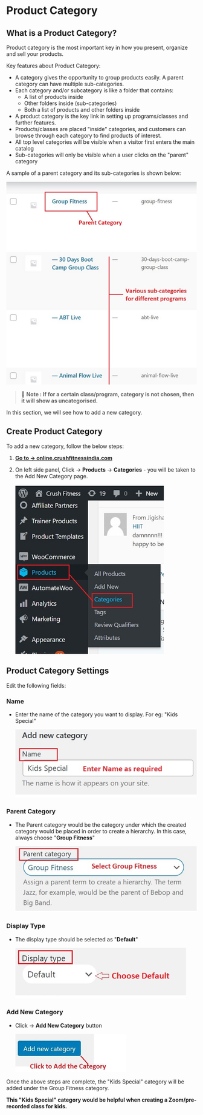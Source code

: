 #   **Product Category**

##  **What is a Product Category?**

Product category is the most important key in how you present, organize and sell your products.

Key features about Product Category:

-   A category gives the opportunity to group products easily. A parent category can have multiple sub-categories.
-   Each category and/or subcategory is like a folder that contains:
    -   A list of products inside
    -   Other folders inside (sub-categories)
    -   Both a list of products and other folders inside
-   A product category is the key link in setting up programs/classes and further features.
-   Products/classes are placed "inside" categories, and customers can browse through each category to find products of interest.
-   All top level categories will be visible when a visitor first enters the main catalog
-   Sub-categories will only be visible when a user clicks on the "parent" category

A sample of a parent category and its sub-categories is shown below:

![sample categories](images\Product-Category\samplecategories.jpg)

>   :memo: **Note : If for a certain class/program, category is not chosen, then it will show as uncategorised.**


In this section, we will see how to add a new category.

##  **Create Product Category**

To add a new category, follow the below steps:

1.  <a href="https://online.crushfitnessindia.com/wp-admin" target="_blank">**Go to -> online.crushfitnessindia.com**</a> 
2.  On left side panel, Click -> **Products** -> **Categories** - you will be taken to the Add New Category page.

    ![dashboard](images\Product-Category\dashboard.jpg)


##  **Product Category Settings**

Edit the following fields:

### **Name**

-   Enter the name of the category you want to display. For eg: "Kids Special" 

    ![Name](images\Product-Category\name.jpg)

### **Parent Category**

-   The Parent category would be the category under which the created category would be placed in order to create a hierarchy. In this case, always choose "**Group Fitness**"

    ![parent cat](images\Product-Category\parentcat.jpg)

### **Display Type**

-   The display type should be selected as "**Default**"

    ![display type](images\Product-Category\displaytype.jpg)


###  **Add New Category**

-   Click -> **Add New Category** button

    ![click button](images\Product-Category\savecat.jpg)

Once the above steps are complete, the "Kids Special" category will be added under the Group Fitness category.

**This "Kids Special" category would be helpful when creating a Zoom/pre-recorded class for kids.**


